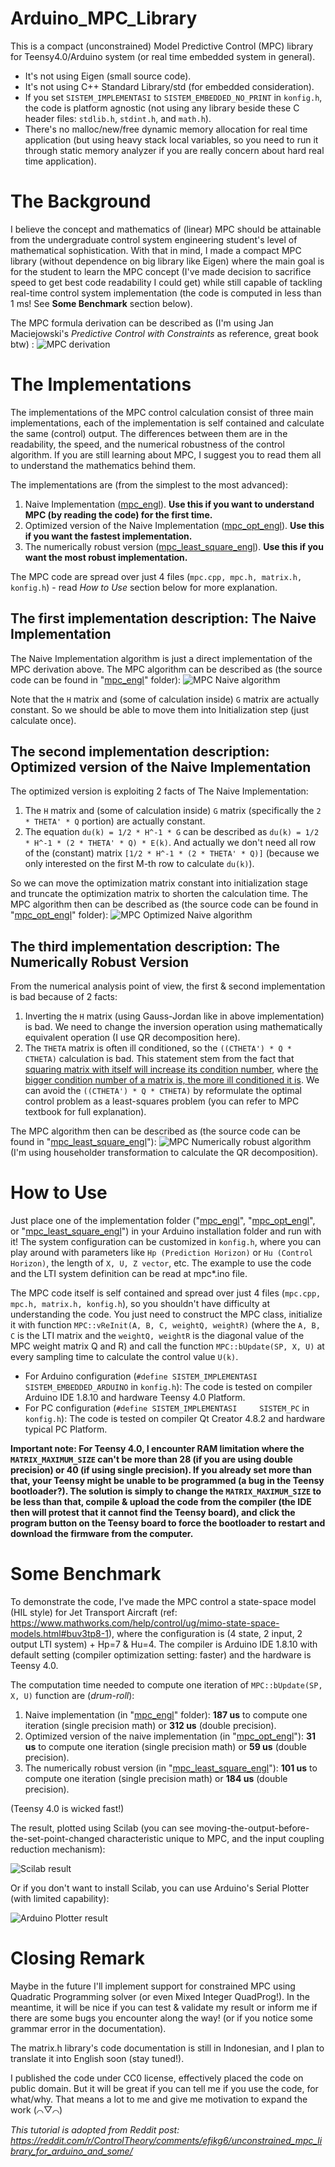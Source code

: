 # Arduino_MPC_Library
This is a compact (unconstrained) Model Predictive Control (MPC) library for Teensy4.0/Arduino system (or real time embedded system in general).
- It's not using Eigen (small source code).
- It's not using C++ Standard Library/std (for embedded consideration).
- If you set `SISTEM_IMPLEMENTASI` to `SISTEM_EMBEDDED_NO_PRINT` in `konfig.h`, the code is platform agnostic (not using any library beside these C header files: `stdlib.h`, `stdint.h`, and `math.h`).
- There's no malloc/new/free dynamic memory allocation for real time application (but using heavy stack local variables, so you need to run it through static memory analyzer if you are really concern about hard real time application).

# The Background
I believe the concept and mathematics of (linear) MPC should be attainable from the undergraduate control system engineering student's level of mathematical sophistication. With that in mind, I made a compact MPC library (without dependence on big library like Eigen) where the main goal is for the student to learn the MPC concept (I've made decision to sacrifice speed to get best code readability I could get) while still capable of tackling real-time control system implementation (the code is computed in less than 1 ms! See **Some Benchmark** section below).

The MPC formula derivation can be described as (I'm using Jan Maciejowski's *Predictive Control with Constraints* as reference, great book btw) :
![MPC derivation](Penurunan.png "Click to maximize if the image rescaling make you dizzy")

# The Implementations
The implementations of the MPC control calculation consist of three main implementations, each of the implementation is self contained and calculate the same (control) output. The differences between them are in the readability, the speed, and the numerical robustness of the control algorithm. If you are still learning about MPC, I suggest you to read them all to understand the mathematics behind them.

The implementations are (from the simplest to the most advanced):
1. Naive Implementation ([mpc_engl](mpc_engl)). **Use this if you want to understand MPC (by reading the code) for the first time.**
2. Optimized version of the Naive Implementation ([mpc_opt_engl](mpc_opt_engl)). **Use this if you want the fastest implementation.**
3. The numerically robust version ([mpc_least_square_engl](mpc_least_square_engl)). **Use this if you want the most robust implementation.**

The MPC code are spread over just 4 files (`mpc.cpp, mpc.h, matrix.h, konfig.h`) - read *How to Use* section below for more explanation.

## The first implementation description: The Naive Implementation
The Naive Implementation algorithm is just a direct implementation of the MPC derivation above. The MPC algorithm can be described as (the source code can be found in "[mpc_engl](mpc_engl)" folder):
![MPC Naive algorithm](Kalkulasi.png "Click to maximize if the image rescaling make you dizzy")

Note that the `H` matrix and (some of calculation inside) `G` matrix are actually constant. So we should be able to move them into Initialization step (just calculate once).

## The second implementation description: Optimized version of the Naive Implementation
The optimized version is exploiting 2 facts of The Naive Implementation:
1. The `H` matrix and (some of calculation inside) `G` matrix (specifically the `2 * THETA' * Q` portion) are actually constant.
2. The equation `du(k) = 1/2 * H^-1 * G` can be described as `du(k) = 1/2 * H^-1 * (2 * THETA' * Q) * E(k)`. And actually we don't need all row of the (constant) matrix `[1/2 * H^-1 * (2 * THETA' * Q)]` (because we only interested on the first M-th row to calculate `du(k)`).

So we can move the optimization matrix constant into initialization stage and truncate the optimization matrix to shorten the calculation time. The MPC algorithm then can be described as (the source code can be found in "[mpc_opt_engl](mpc_opt_engl)" folder):
![MPC Optimized Naive algorithm](Kalkulasi_optimized.png "Click to maximize if the image rescaling make you dizzy")

## The third implementation description: The Numerically Robust Version
From the numerical analysis point of view, the first & second implementation is bad because of 2 facts:
1. Inverting the `H` matrix (using Gauss-Jordan like in above implementation) is bad.
We need to change the inversion operation using mathematically equivalent operation (I use QR decomposition here).
2. The `THETA` matrix is often ill conditioned, so the `((CTHETA') * Q * CTHETA)` calculation is bad.
This statement stem from the fact that [squaring matrix with itself will increase its condition number](https://math.stackexchange.com/questions/1351616/condition-number-of-ata), where [the bigger condition number of a matrix is, the more ill conditioned it is](https://en.wikipedia.org/wiki/Condition_number). We can avoid the `((CTHETA') * Q * CTHETA)` by reformulate the optimal control problem as a least-squares problem (you can refer to MPC textbook for full explanation).

The MPC algorithm then can be described as (the source code can be found in "[mpc_least_square_engl](mpc_least_square_engl)"):
![MPC Numerically robust algorithm](Kalkulasi_as_least_squares.png "Click to maximize if the image rescaling make you dizzy")
(I'm using householder transformation to calculate the QR decomposition).


# How to Use
Just place one of the implementation folder ("[mpc\_engl](mpc_engl)", "[mpc_opt_engl](mpc_opt_engl)", or "[mpc_least_square_engl](mpc_least_square_engl)") in your Arduino installation folder and run with it! The system configuration can be customized in `konfig.h`, where you can play around with parameters like `Hp (Prediction Horizon)` or `Hu (Control Horizon)`, the length of `X, U, Z vector`, etc. The example to use the code and the LTI system definition can be read at mpc*.ino file.

The MPC code itself is self contained and spread over just 4 files (`mpc.cpp, mpc.h, matrix.h, konfig.h`), so you shouldn't have difficulty at understanding the code. You just need to construct the MPC class, initialize it with function `MPC::vReInit(A, B, C, weightQ, weightR)` (where the `A, B, C` is the LTI matrix and the `weightQ, weightR` is the diagonal value of the MPC weight matrix Q and R) and call the function `MPC::bUpdate(SP, X, U)` at every sampling time to calculate the control value `U(k)`.

- For Arduino configuration (`#define SISTEM_IMPLEMENTASI     SISTEM_EMBEDDED_ARDUINO` in `konfig.h`):
The code is tested on compiler Arduino IDE 1.8.10 and hardware Teensy 4.0 Platform.
- For PC configuration (`#define SISTEM_IMPLEMENTASI     SISTEM_PC` in `konfig.h`):
The code is tested on compiler Qt Creator 4.8.2 and hardware typical PC Platform.


**Important note: For Teensy 4.0, I encounter RAM limitation where the `MATRIX_MAXIMUM_SIZE` can't be more than 28 (if you are using double precision) or 40 (if using single precision). If you already set more than that, your Teensy might be unable to be programmed (a bug in the Teensy bootloader?). The solution is simply to change the `MATRIX_MAXIMUM_SIZE` to be less than that, compile & upload the code from the compiler (the IDE then will protest that it cannot find the Teensy board), and click the program button on the Teensy board to force the bootloader to restart and download the firmware from the computer.**



# Some Benchmark

To demonstrate the code, I've made the MPC control a state-space model (HIL style) for Jet Transport Aircraft (ref: https://www.mathworks.com/help/control/ug/mimo-state-space-models.html#buv3tp8-1), where the configuration is (4 state, 2 input, 2 output LTI system) + Hp=7 & Hu=4. The compiler is Arduino IDE 1.8.10 with default setting (compiler optimization setting: faster) and the hardware is Teensy 4.0.

The computation time needed to compute one iteration of `MPC::bUpdate(SP, X, U)` function are (*drum-roll*):
1. Naive implementation (in "[mpc_engl](mpc_engl)" folder): **187 us** to compute one iteration (single precision math) or **312 us** (double precision).
2. Optimized version of the naive implementation (in "[mpc_opt_engl](mpc_opt_engl)"): **31 us** to compute one iteration (single precision math) or **59 us** (double precision).
3. The numerically robust version (in "[mpc_least_square_engl](mpc_least_square_engl)"): **101 us** to compute one iteration (single precision math) or **184 us** (double precision).

(Teensy 4.0 is wicked fast!)


The result, plotted using Scilab (you can see moving-the-output-before-the-set-point-changed characteristic unique to MPC, and the input coupling reduction mechanism):

![Scilab result](Result.png "Result.png")

Or if you don't want to install Scilab, you can use Arduino's Serial Plotter (with limited capability):

![Arduino Plotter result](Result_Serial_Plotter_Arduino_LR.png "Result_Serial_Plotter_Arduino_LR.png")


# Closing Remark

Maybe in the future I'll implement support for constrained MPC using Quadratic Programming solver (or even Mixed Integer QuadProg!). In the meantime, it will be nice if you can test & validate my result or inform me if there are some bugs you encounter along the way! (or if you notice some grammar error in the documentation).

The matrix.h library's code documentation is still in Indonesian, and I plan to translate it into English soon (stay tuned!).

I published the code under CC0 license, effectively placed the code on public domain. But it will be great if you can tell me if you use the code, for what/why. That means a lot to me and give me motivation to expand the work (⌒▽⌒)

*This tutorial is adopted from Reddit post: https://reddit.com/r/ControlTheory/comments/efikg6/unconstrained_mpc_library_for_arduino_and_some/*

